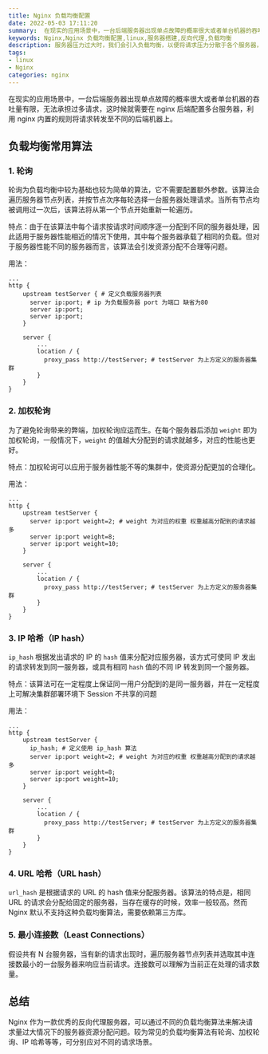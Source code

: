 ```yaml
---
title: Nginx 负载均衡配置
date: 2022-05-03 17:11:20
summary:  在现实的应用场景中，一台后端服务器出现单点故障的概率很大或者单台机器的吞吐量有限，无法承担过多请求，这时候就需要在 nginx 后端配置多台服务器，利用 nginx 内置的规则将请求转发至不同的后端机器上。
keywords: Nginx,Nginx 负载均衡配置,linux,服务器搭建,反向代理,负载均衡
description: 服务器压力过大时，我们会引入负载均衡，以便将请求压力分散于各个服务器，已提供服务稳定性，本文介绍nginx如何配置负载均衡，以及负载均衡常见的算法。
tags:
- linux
- Nginx
categories: nginx
---
```


在现实的应用场景中，一台后端服务器出现单点故障的概率很大或者单台机器的吞吐量有限，无法承担过多请求，这时候就需要在 nginx 后端配置多台服务器，利用 nginx 内置的规则将请求转发至不同的后端机器上。

## 负载均衡常用算法

### 1. 轮询

轮询为负载均衡中较为基础也较为简单的算法，它不需要配置额外参数。该算法会遍历服务器节点列表，并按节点次序每轮选择一台服务器处理请求。当所有节点均被调用过一次后，该算法将从第一个节点开始重新一轮遍历。

特点：由于在该算法中每个请求按请求时间顺序逐一分配到不同的服务器处理，因此适用于服务器性能相近的情况下使用，其中每个服务器承载了相同的负载。但对于服务器性能不同的服务器而言，该算法会引发资源分配不合理等问题。

用法：

```nginx
...
http {
    upstream testServer { # 定义负载服务器列表
      server ip:port; # ip 为负载服务器 port 为端口 缺省为80
      server ip:port;
      server ip:port;
    }
    
    server {
        ...
        location / {
          proxy_pass http://testServer; # testServer 为上方定义的服务器集群
        }
    }
}
```

### 2. 加权轮询

为了避免轮询带来的弊端，加权轮询应运而生。在每个服务器后添加 `weight` 即为加权轮询，一般情况下，`weight` 的值越大分配到的请求就越多，对应的性能也更好。

特点：加权轮询可以应用于服务器性能不等的集群中，使资源分配更加的合理化。

用法：

```nginx
...
http {
    upstream testServer {
      server ip:port weight=2; # weight 为对应的权重 权重越高分配到的请求越多
      server ip:port weight=8;
      server ip:port weight=10;
    }
    
    server {
        ...
        location / {
          proxy_pass http://testServer; # testServer 为上方定义的服务器集群
        }
    }
}
```

### 3. IP 哈希（IP hash）

`ip_hash` 根据发出请求的 IP 的 `hash` 值来分配对应服务器，该方式可使同 IP 发出的请求转发到同一服务器，或具有相同 `hash` 值的不同 IP  转发到同一个服务器。

特点：该算法可在一定程度上保证同一用户分配到的是同一服务器，并在一定程度上可解决集群部署环境下 Session 不共享的问题

用法：

```nginx
...
http {
    upstream testServer {
      ip_hash; # 定义使用 ip_hash 算法
      server ip:port weight=2; # weight 为对应的权重 权重越高分配到的请求越多
      server ip:port weight=8;
      server ip:port weight=10;
    }
    
    server {
        ...
        location / {
          proxy_pass http://testServer; # testServer 为上方定义的服务器集群
        }
    }
}
```

### 4. URL 哈希（URL hash）

`url_hash` 是根据请求的 URL 的 hash 值来分配服务器。该算法的特点是，相同 URL 的请求会分配给固定的服务器，当存在缓存的时候，效率一般较高。然而 Nginx 默认不支持这种负载均衡算法，需要依赖第三方库。

### 5. 最小连接数（Least Connections）

假设共有 N 台服务器，当有新的请求出现时，遍历服务器节点列表并选取其中连接数最小的一台服务器来响应当前请求。连接数可以理解为当前正在处理的请求数量。

## 总结

Nginx 作为一款优秀的反向代理服务器，可以通过不同的负载均衡算法来解决请求量过大情况下的服务器资源分配问题。较为常见的负载均衡算法有轮询、加权轮询、IP 哈希等等，可分别应对不同的请求场景。
